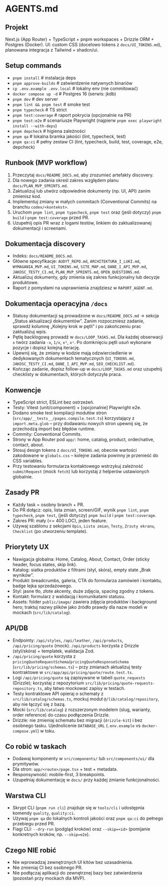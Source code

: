 # AGENTS.md

## Projekt
Next.js (App Router) + TypeScript + pnpm workspaces + Drizzle ORM + Postgres (Docker). UI: custom CSS (docelowo tokens z `docs/UI_TOKENS.md`), planowana integracja z Tailwind + shadcn/ui.

## Setup commands
- `pnpm install`                     # instalacja deps
- `pnpm approve-builds`              # zatwierdzenie natywnych binariów
- `cp .env.example .env.local`       # lokalny env (nie commitować)
- `docker compose up -d`             # Postgres 16 (serwis: jkdb)
- `pnpm dev`                         # dev server
- `pnpm lint && pnpm test`           # smoke test
- `pnpm typecheck`                   # TS strict
- `pnpm test:coverage`               # raport pokrycia (opcjonalnie na PR)
- `pnpm test:e2e`                    # scenariusze Playwright (najpierw `pnpm exec playwright install --with-deps`)
- `pnpm depcheck`                    # higiena zależności
- `pnpm qa`                          # lokalna bramka jakości (lint, typecheck, test)
- `pnpm qa:ci`                       # pełny zestaw CI (lint, typecheck, build, test, coverage, e2e, depcheck)

## Runbook (MVP workflow)
1. Przeczytaj `docs/README_DOCS.md`, aby zrozumieć artefakty discovery.
2. Dla nowego zadania określ zakres względem planu `docs/PLAN_MVP_SPRINTS.md`.
3. Zaktualizuj lub utwórz odpowiednie dokumenty (np. UI, API) zanim zmienisz kod.
4. Implementuj zmiany w małych commitach (Conventional Commits) na branchu `codex/<kontekst>`.
5. Uruchom `pnpm lint`, `pnpm typecheck`, `pnpm test` oraz (jeśli dotyczy) `pnpm build` i `pnpm test:coverage` przed PR.
6. Uzupełnij opis PR wraz z logami testów, linkiem do zaktualizowanej dokumentacji i screenami.

## Dokumentacja discovery
- Indeks: `docs/README_DOCS.md`.
- Główne specyfikacje: `AUDYT_REPO.md`, `ARCHITEKTURA_I_LUKI.md`, `WYMAGANIA_MVP.md`, `UI_TOKENS.md`, `SITE_MAP.md`, `DANE_I_API_MVP.md`, `JAKOSC_TESTY_CI.md`, `PLAN_MVP_SPRINTS.md`, `OPEN_QUESTIONS.md`.
- Aktualizuj dokumenty, gdy zmienia się zakres funkcjonalny lub decyzje produktowe.
- Raport z pomysłami na usprawnienia znajdziesz w `RAPORT_AGENT.md`.

## Dokumentacja operacyjna `/docs`
- Statusy dokumentacji są prowadzone w `docs/README_DOCS.md` → sekcja „Status aktualizacji dokumentów”. Zanim rozpoczniesz zadanie, sprawdź kolumnę „Kolejny krok w pętli” i po zakończeniu prac zaktualizuj wpis.
- Pętlę backlogową prowadź w `docs/LOOP_TASKS.md`. Dla każdej obserwacji `x` twórz zadania `-x`, `1/x`, `x²`, `xˣ`. Po domknięciu pętli usuń wykonane pozycje i dopisz kolejną iterację.
- Upewnij się, że zmiany w kodzie mają odzwierciedlenie w dedykowanych dokumentach tematycznych (`UI_TOKENS.md`, `JAKOSC_TESTY_CI.md`, `DANE_I_API_MVP.md`, `SEO_CHECKLIST.md`).
- Kończąc zadanie, dopisz follow-up w `docs/LOOP_TASKS.md` oraz uzupełnij checklisty w dokumentach, których dotyczyła praca.

## Konwencje
- TypeScript strict, ESLint bez ostrzeżeń.
- Testy: Vitest (unit/component) + [opcjonalnie] Playwright e2e.
- Dodano smoke test kompilacji modułów stron (`src/app/__tests__/pages.compile.test.ts`) korzystający z `import.meta.glob` – przy dodawaniu nowych stron upewnij się, że przechodzą import bez błędów runtime.
- Commity: Conventional Commits.
- Strony w App Router pod `app/`: home, catalog, product, order/native, contact, about.
- Stosuj design tokens z `docs/UI_TOKENS.md`; obecnie wartości zakodowane w `globals.css` – kolejne zadania powinny je przenieść do CSS variables.
- Przy testowaniu formularza kontaktowego wstrzykuj zależność `submitRequest` (mock `fetch`) lub korzystaj z helperów ustawionych globalnie.

## Zasady PR
- Każdy task = osobny branch + PR.
- Do PR dołącz: opis, lista zmian, screen/GIF, wynik `pnpm lint`, `pnpm typecheck`, `pnpm test`, (jeśli dotyczy) `pnpm build` i `pnpm test:coverage`.
- Zakres PR: mały (<= 400 LOC), jeden feature.
- Używaj szablonu z sekcjami `Opis`, `Lista zmian`, `Testy`, `Zrzuty ekranu`, `Checklist` (po utworzeniu template).

## Priorytety UX
- Nawigacja globalna: Home, Catalog, About, Contact, Order (sticky header, focus states, skip link).
- Katalog: siatka produktów z filtrami (styl, skóra), empty state „Brak wyników”.
- Produkt: breadcrumbs, galeria, CTA do formularza zamówień i kontaktu, badge lejka sprzedażowego.
- Styl: jasne tło, złote akcenty, duże zdjęcia, spacing zgodny z tokens.
- Kontakt: formularz z walidacją i komunikatami statusu.
- Assets: folder `public/image/` zawiera zdjęcia produktów i background hero; traktuj nazwy plików jako źródło prawdy dla nazw modeli w mockach (`src/lib/catalog`).

## API/DB
- Endpointy: `/api/styles`, `/api/leather`, `/api/products`, `/api/pricing/quote` (mock). `/api/products` korzysta z Drizzle (styl/skóra) + templatek, walidacja Zod.
- `/api/pricing/quote` korzysta z `pricingQuoteRequestSchema`/`pricingQuoteResponseSchema` (`src/lib/pricing/schemas.ts`) – przy zmianach aktualizuj testy kontraktowe w `src/app/api/pricing/quote/route.test.ts`.
- Logi `/api/pricing/quote` są zapisywane w tabeli `quote_requests` (Drizzle); korzystaj z repozytorium `src/lib/pricing/quote-requests-repository.ts`, aby łatwo mockować zapisy w testach.
- Testy kontraktowe API opieraj o schematy z `src/lib/catalog/schemas.ts`, mockuj moduł `@/lib/catalog/repository`, aby nie łączyć się z bazą.
- Mocki (`src/lib/catalog`) z rozszerzonym modelem (slug, warianty, order reference) do czasu podłączenia Drizzle.
- Drizzle: nie zmieniaj schematu bez migracji (`drizzle-kit`) i bez osobnego tasku. Ujednolicenie `DATABASE_URL` (`.env.example` vs `docker-compose.yml`) w toku.

## Co robić w taskach
- Dodawaj komponenty w `src/components/` lub `src/components/ui/` dla prymitywów.
- Dla stron: `app/<route>/page.tsx` + test + metadata.
- Responsywność: mobile-first, 3 breakpoints.
- Uzupełniaj dokumentację w `docs/` przy każdej zmianie funkcjonalności.

## Warstwa CLI
- Skrypt CLI (`pnpm run cli`) znajduje się w `tools/cli` i udostępnia komendy `quality`, `quality:ci`.
- Używaj `pnpm qa` do lokalnych kontroli jakości oraz `pnpm qa:ci` do pełnego przebiegu przed PR.
- Flagi CLI: `--dry-run` (podgląd kroków) oraz `--skip=<id>` (pomijanie konkretnych kroków, np. `--skip=e2e`).

## Czego NIE robić
- Nie wprowadzaj zewnętrznych UI kitów bez uzasadnienia.
- Nie zmieniaj CI bez osobnego PR.
- Nie podłączaj aplikacji do zewnętrznej bazy bez zatwierdzenia (pozostań przy mockach dla MVP).

